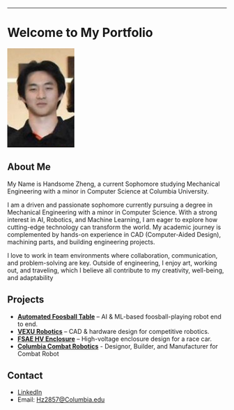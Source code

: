 ---

# Welcome to My Portfolio
![](/assets/images/PortfolioPFP.PNG)


## About Me
My Name is Handsome Zheng, a current Sophomore studying Mechanical Engineering with a minor in Computer Science at Columbia University. 

I am a driven and passionate sophomore currently pursuing a degree in Mechanical Engineering with a minor in Computer Science. With a strong interest in AI, Robotics, and Machine Learning, I am eager to explore how cutting-edge technology can transform the world. My academic journey is complemented by hands-on experience in CAD (Computer-Aided Design), machining parts, and building engineering projects.

I love to work in team environments where collaboration, communication, and problem-solving are key. Outside of engineering, I enjoy art, working out, and traveling, which I believe all contribute to my creativity, well-being, and adaptability


## Projects
- **[Automated Foosball Table](projects/FoosballResearch.md)** – AI & ML-based foosball-playing robot end to end.
- **[VEXU Robotics](#)** – CAD & hardware design for competitive robotics.
- **[FSAE HV Enclosure](#)** – High-voltage enclosure design for a race car.
- **[Columbia Combat Robotics](#)** - Designor, Builder, and Manufacturer for Combat Robot

## Contact
- [LinkedIn](https://www.linkedin.com/in/handsome-zheng)
- Email: Hz2857@Columbia.edu
